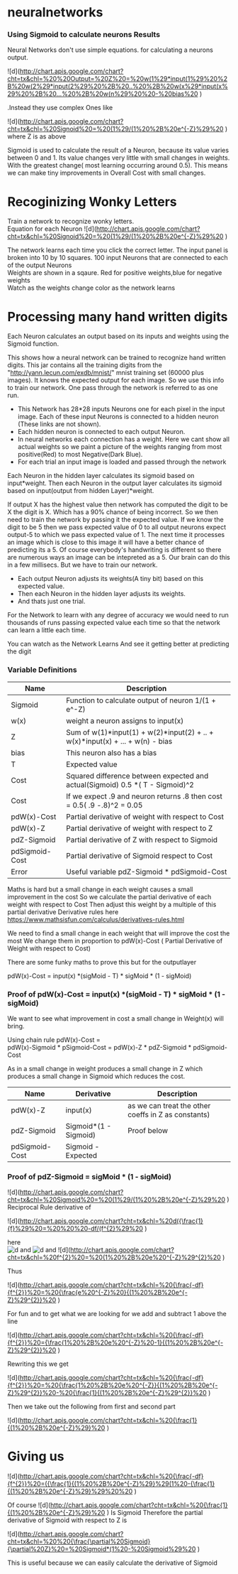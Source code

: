 
# neuralnetworks




### Using Sigmoid to calculate neurons Results

Neural Networks don't use simple equations. for calculating a neurons output. 
 
 ![d](http://chart.apis.google.com/chart?cht=tx&chl=%20%20Output=%20Z%20=%20w(1%29*input(1%29%20%2B%20w(2%29*input(2%29%20%2B%20..%20%2B%20w(x%29*input(x%29%20%2B%20...%20%2B%20w(n%29%20%20-%20bias%20  ) 

.Instead they use complex Ones like 
 
 ![d](http://chart.apis.google.com/chart?cht=tx&chl=%20Signoid%20=%20(1%29/(1%20%2B%20e^{-Z}%29%20  )
 where Z is as above 

Sigmoid is used to calculate the result of a Neuron, because its value varies between 0 and 1. Its value changes very little with small changes in weights. With the greatest change( most learning occurring around 0.5). This means we can make tiny improvements in Overall Cost with small changes.
 


 

# Recoginizing Wonky Letters
Train a network to recognize wonky letters.</h1>  
Equation for each Neuron
 ![d](http://chart.apis.google.com/chart?cht=tx&chl=%20Signoid%20=%20(1%29/(1%20%2B%20e^{-Z}%29%20  )

The network learns each time you click the correct letter. 
The input panel is broken into 10 by 10 squares.  100 input Neurons that are connected to each of the output Neurons <br> 
Weights are shown in a sqaure. Red for positive weights,blue for negative weights  <br>
Watch as the weights change color as the network learns 


# Processing many hand written digits


Each Neuron calculates an output based on its inputs and weights using the Sigmoid function.   

This shows how a neural network can be trained to recognize hand written digits.
This jar contains all the training digits from the "http://yann.lecun.com/exdb/mnist/" mnist training set  (60000 plus images).
It knows the expected output for each image. So we use this info to train our network. One pass through the network is 
referred to as one run.  
 
- This Network has 28*28 inputs Neurons one for each pixel in the input image. Each of these input Neurons is connected to a hidden neuron (These links are not shown). 
- Each hidden neuron is connected to each output Neuron. 
- In neural networks each connection has a weight. Here we cant show all actual weights so we paint a picture of the weights ranging from most positive(Red) to most Negative(Dark Blue). 
- For each trial an input image is loaded and  passed through the network


Each Neuron in the hidden layer calculates its sigmoid based on input*weight. 
Then each Neuron in the output layer calculates its sigmoid based on input(output from hidden Layer)*weight.
 
If output X has the highest value then network has computed the digit to be X the digit is X. Which has a 90% chance of being incorrect. So we then need to train the network by passing it the expected value. If we know the digit to be 5 then we pass expected value of 0 to all output neurons expect output-5 to which we pass expected value of 1. The next time it processes an image which is close to this image it will have a better chance of predicting its a 5. Of course everybody's handwriting is different so there are numerous   ways an image can be intepreted  as a 5. Our brain can do this in a few millisecs. But we have to train our network.   


- Each output Neuron adjusts its weights(A tiny bit) based on this expected value.
- Then each Neuron in the hidden layer adjusts its weights.
- And thats just one trial. 

For the Network to learn with any degree of accuracy we would need to run thousands of runs passing expected value each time so that the network can learn a little each time. 
   
 You can watch as the Network Learns And see it getting better at predicting the digit

 
###  Variable Definitions
   
| Name | Description |
| --- | --- |
|Sigmoid |        Function to calculate output of neuron  1/(1 + e^-Z) |
| w(x) |      weight a neuron assigns to input(x) 
|Z  |     Sum of    w(1)*input(1) + w(2)*input(2) + .. + w(x)*input(x) + ... + w(n)  - bias 
| bias |  This neuron also has a bias|  
| T   |            Expected value |
|Cost|            Squared difference between expected and actual(Sigmoid)   0.5 *( T - Sigmoid)^2 |
|Cost| If we expect .9 and neuron returns .8 then cost = 0.5( .9 -.8)^2 = 0.05|
|pdW(x)-Cost|     Partial derivative  of weight with respect  to Cost  <br>
|pdW(x)-Z|        Partial derivative  of weight with respect  to Z
|pdZ-Sigmoid|     Partial derivative  of Z with respect  to Sigmoid
|pdSigmoid-Cost|  Partial derivative  of Sigmoid  respect  to Cost
|Error |          Useful variable  pdZ-Sigmoid *  pdSigmoid-Cost

Maths is hard but a small change in each weight causes a small improvement in the cost
So we calculate the partial derivative  of each weight with respect  to Cost
Then adjust this weight by a multiple of this  partial derivative 
Derivative rules here https://www.mathsisfun.com/calculus/derivatives-rules.html





We need to find a small change in each weight that will improve the cost the most
We change them in proportion to pdW(x)-Cost ( Partial Derivative of Weight with respect to Cost) 

There are some funky maths to prove this but for the outputlayer

 pdW(x)-Cost = input(x) *(sigMoid - T) * sigMoid * (1 - sigMoid)


       
### Proof of pdW(x)-Cost = input(x) *(sigMoid - T) * sigMoid * (1 - sigMoid)

We want to see what improvement in cost a small change in Weight(x) will bring.
    
Using chain rule pdW(x)-Cost =  
 pdW(x)-Sigmoid * pSigmoid-Cost  = 
 pdW(x)-Z  *  pdZ-Sigmoid * pdSigmoid-Cost
 
 As in a small change in weight produces a small change in Z which produces a small change in Sigmoid which reduces the cost.  


|Name|Derivative|Description|
| --- | --- |--- |
| pdW(x)-Z | input(x)|  as we can treat the other coeffs in Z as constants)|
| pdZ-Sigmoid|  Sigmoid*(1 - Sigmoid) |  Proof below| 
| pdSigmoid-Cost|Sigmoid - Expected|
 
### Proof of pdZ-Sigmoid = sigMoid * (1 - sigMoid)
 
 
  ![d](http://chart.apis.google.com/chart?cht=tx&chl=%20Sigmoid%20=%20(1%29/(1%20%2B%20e^{-Z}%29%20  )
 Reciprocal Rule  derivative of
  
 ![d](http://chart.apis.google.com/chart?cht=tx&chl=%20d({\frac{1}{f}%29%20=%20%20%20-df/(f^{2}%29%20  ) 
     
 here    
 ![d](http://chart.apis.google.com/chart?cht=tx&chl=%20f%20=%20%201%20%2B%20e^{-Z}%20  )  and  ![d](http://chart.apis.google.com/chart?cht=tx&chl=%20%20df%20=%20-e^{-Z}%20  ) and ![d](http://chart.apis.google.com/chart?cht=tx&chl=%20f^{2}%20=%20(1%20%2B%20e%20^{-Z}%29^{2}%20  ) 
 
 Thus
 
 ![d](http://chart.apis.google.com/chart?cht=tx&chl=%20{\frac{-df}{f^{2}}%20=%20{\frac{e%20^{-Z}%20}{(1%20%2B%20e^{-Z}%29^{2}}%20  )
   
 For fun and to get what we are looking for we add and subtract 1 above the line
 
 ![d](http://chart.apis.google.com/chart?cht=tx&chl=%20{\frac{-df}{f^{2}}%20={\frac{1%20%2B%20e%20^{-Z}%20-1}{(1%20%2B%20e^{-Z}%29^{2}}%20  ) 
 
 Rewriting this we get  
 
 ![d](http://chart.apis.google.com/chart?cht=tx&chl=%20{\frac{-df}{f^{2}}%20=%20{\frac{1%20%2B%20e%20^{-Z}}{(1%20%2B%20e^{-Z}%29^{2}}%20-%20{\frac{1}{(1%20%2B%20e^{-Z}%29^{2}}%20  ) 
 
 Then we take out the following from first and second part 
 
 ![d](http://chart.apis.google.com/chart?cht=tx&chl=%20{\frac{1}{(1%20%2B%20e^{-Z}%29}%20  ) 
 
 Giving us
=
![d](http://chart.apis.google.com/chart?cht=tx&chl=%20{\frac{-df}{f^{2}}%20=({\frac{1}{(1%20%2B%20e^{-Z}%29}%29(1%20-{\frac{1}{(1%20%2B%20e^{-Z}%29}%29%20%20  )
  

  
Of course ![d](http://chart.apis.google.com/chart?cht=tx&chl=%20{\frac{1}{(1%20%2B%20e^{-Z}%29}%20  ) Is Sigmoid 
  Therefore the partial derivative of Sigmoid with respect to Z is  
  
 ![d](http://chart.apis.google.com/chart?cht=tx&chl=%20%20{\frac{\partial%20Sigmoid}{\partial%20Z}%20=%20Sigmoid*(1%20-%20Sigmoid%29%20  )
  
  This is useful because we can easily calculate the derivative of Sigmoid
 
